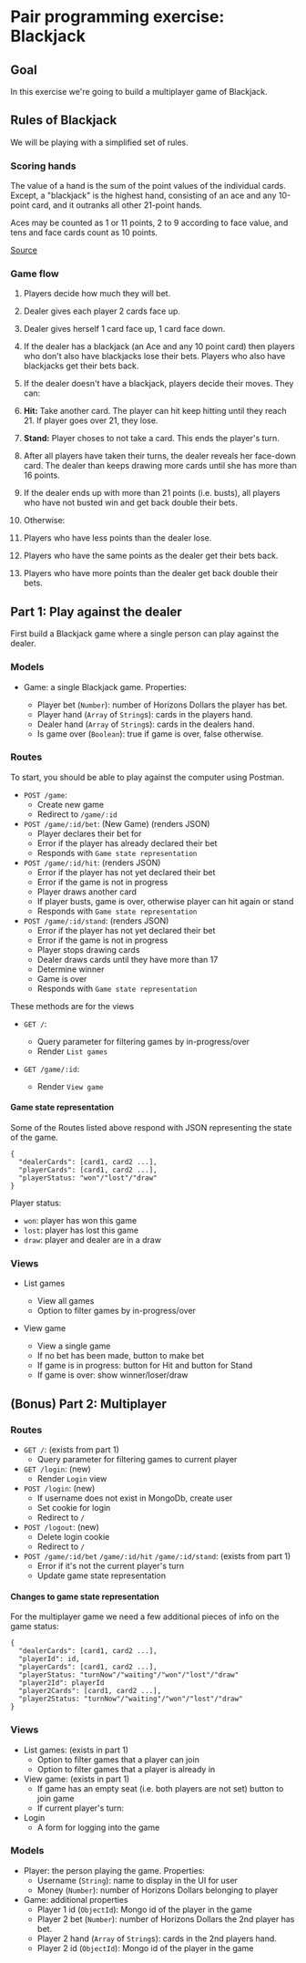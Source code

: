 # Pair programming exercise: Blackjack

## Goal

In this exercise we're going to build a multiplayer game of Blackjack.

## Rules of Blackjack

We will be playing with a simplified set of rules.

### Scoring hands

The value of a hand is the sum of the point values of the individual cards.
Except, a "blackjack" is the highest hand, consisting of an ace and any
10-point card, and it outranks all other 21-point hands.

Aces may be counted as 1 or 11 points, 2 to 9 according to face value, and tens
and face cards count as 10 points.

[Source](http://wizardofodds.com/games/blackjack/basics/)

### Game flow

1. Players decide how much they will bet.
1. Dealer gives each player 2 cards face up.
1. Dealer gives herself 1 card face up, 1 card face down.
1. If the dealer has a blackjack (an Ace and any 10 point card) then players
  who don't also have blackjacks lose their bets. Players who also have
  blackjacks get their bets back.
1. If the dealer doesn't have a blackjack, players decide their moves.
  They can:

  1. **Hit:** Take another card. The player can hit keep hitting until they
  reach 21. If player goes over 21, they lose.
  1. **Stand:** Player choses to not take a card. This ends the player's turn.

1. After all players have taken their turns, the dealer reveals her face-down
  card. The dealer than keeps drawing more cards until she has more than 16
  points.
1. If the dealer ends up with more than 21 points (i.e. busts), all players who
  have not busted win and get back double their bets.
1. Otherwise:

  1. Players who have less points than the dealer lose.
  1. Players who have the same points as the dealer get their bets back.
  1. Players who have more points than the dealer get back double their bets.


## Part 1: Play against the dealer

First build a Blackjack game where a single person can play against the dealer.

### Models

- Game: a single Blackjack game. Properties:

  - Player bet (`Number`): number of Horizons Dollars the player has bet.
  - Player hand (`Array` of `String`s): cards in the players hand.
  - Dealer hand (`Array` of `String`s): cards in the dealers hand.
  - Is game over (`Boolean`): true if game is over, false otherwise.

### Routes
To start, you should be able to play against the computer using Postman.
- `POST /game`:
  - Create new game
  - Redirect to `/game/:id`
- `POST /game/:id/bet`: (New Game) (renders JSON)
  - Player declares their bet for
  - Error if the player has already declared their bet
  - Responds with `Game state representation`  
- `POST /game/:id/hit`: (renders JSON)
  - Error if the player has not yet declared their bet
  - Error if the game is not in progress
  - Player draws another card
  - If player busts, game is over, otherwise player can hit again or stand
  - Responds with `Game state representation`
- `POST /game/:id/stand`: (renders JSON)
  - Error if the player has not yet declared their bet
  - Error if the game is not in progress
  - Player stops drawing cards
  - Dealer draws cards until they have more than 17
  - Determine winner
  - Game is over
  - Responds with `Game state representation`

These methods are for the views

- `GET /`:
  - Query parameter for filtering games by in-progress/over
  - Render `List games`

- `GET /game/:id`:
  - Render `View game`


#### Game state representation

Some of the Routes listed above respond with JSON representing the
state of the game.

```
{
  "dealerCards": [card1, card2 ...],
  "playerCards": [card1, card2 ...],
  "playerStatus: "won"/"lost"/"draw"
}
```

Player status:

- `won`: player has won this game
- `lost`: player has lost this game
- `draw`: player and dealer are in a draw

### Views

- List games
  - View all games
  - Option to filter games by in-progress/over

- View game
  - View a single game
  - If no bet has been made, button to make bet
  - If game is in progress: button for Hit and button for Stand
  - If game is over: show winner/loser/draw

## (Bonus) Part 2: Multiplayer

### Routes

- `GET /`: (exists from part 1)
  - Query parameter for filtering games to current player
- `GET /login`: (new)
  - Render `Login` view
- `POST /login`: (new)
  - If username does not exist in MongoDb, create user
  - Set cookie for login
  - Redirect to `/`
- `POST /logout`: (new)
  - Delete login cookie
  - Redirect to `/`
- `POST /game/:id/bet` `/game/:id/hit` `/game/:id/stand`: (exists from part 1)
  - Error if it's not the current player's turn
  - Update game state representation

#### Changes to game state representation

For the multiplayer game we need a few additional pieces of info on the
game status:

```
{
  "dealerCards": [card1, card2 ...],
  "playerId": id,
  "playerCards": [card1, card2 ...],
  "playerStatus: "turnNow"/"waiting"/"won"/"lost"/"draw"
  "player2Id": playerId
  "player2Cards": [card1, card2 ...],
  "player2Status: "turnNow"/"waiting"/"won"/"lost"/"draw"
}
```

### Views

- List games: (exists in part 1)
  - Option to filter games that a player can join
  - Option to filter games that a player is already in
- View game: (exists in part 1)
  - If game has an empty seat (i.e. both players are not set) button to join game
  - If current player's turn:
- Login
  - A form for logging into the game

### Models

- Player: the person playing the game. Properties:
  - Username (`String`): name to display in the UI for user
  - Money (`Number`): number of Horizons Dollars belonging to player
- Game: additional properties
  - Player 1 id (`ObjectId`): Mongo id of the player in the game
  - Player 2 bet (`Number`): number of Horizons Dollars the 2nd player has bet.
  - Player 2 hand (`Array` of `String`s): cards in the 2nd players hand.
  - Player 2 id (`ObjectId`): Mongo id of the player in the game
